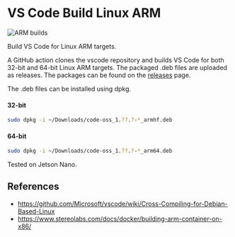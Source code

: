 # VS Code Build Linux ARM

![ARM builds](https://github.com/markpatterson27/vscode-build-linux-arm/workflows/ARM%20builds/badge.svg)

Build VS Code for Linux ARM targets.

A GitHub action clones the vscode repository and builds VS Code for both 32-bit and 64-bit Linux ARM targets. The packaged .deb files are uploaded as releases. The packages can be found on the [releases](../../releases/) page.

The .deb files can be installed using dpkg.

#### 32-bit

```bash
sudo dpkg -i ~/Downloads/code-oss_1.??.?-*_armhf.deb
```

#### 64-bit

```bash
sudo dpkg -i ~/Downloads/code-oss_1.??.?-*_arm64.deb
```

Tested on Jetson Nano.

## References

- <https://github.com/Microsoft/vscode/wiki/Cross-Compiling-for-Debian-Based-Linux>
- <https://www.stereolabs.com/docs/docker/building-arm-container-on-x86/>

